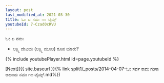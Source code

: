 ```yaml
---
layout: post
last_modified_at: 2021-03-30
title: ಓಂ ಏ ನಮಃ ೧೧ ಟೈಮ್ಸ್
youtubeId: 7-Czad0cRVU
---
```

 
 
 ಓಂ ಏ ನಮಃ  
 
 -  ಲಕ್ಷ್ಮಿ ದೇವಿಯ (ಲಕ್ಷ್ಮಿ ಮೂಲ) ರೂಪ ಯಾರು? 
 
  
 
  
 
 
 
 
 
 


{% include youtubePlayer.html id=page.youtubeId %}
 
[Next]({{ site.baseurl }}{% link  split1/_posts/2014-04-07-ಓಂ ಸರ್ವ ಕಾಮ ಗುಣಾ ಅಹಾಯ ನಮಃ ೧೧ ಟೈಮ್ಸ್.md%})
 
